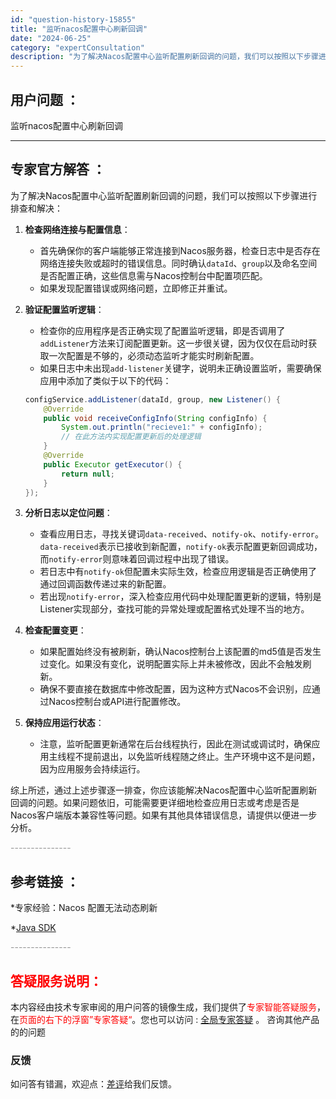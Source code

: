 ```yaml
---
id: "question-history-15855"
title: "监听nacos配置中心刷新回调"
date: "2024-06-25"
category: "expertConsultation"
description: "为了解决Nacos配置中心监听配置刷新回调的问题，我们可以按照以下步骤进行排查和解决：1. **检查网络连接与配置信息**：    - 首先确保你的客户端能够正常连接到Nacos服务器，检查日志中是否存在网络连接失败或超时的错误信息。同时确认`dataId`、`group`以及命名空间是否配置正确，"
---
```


## 用户问题 ： 
 监听nacos配置中心刷新回调  

---------------
## 专家官方解答 ：

为了解决Nacos配置中心监听配置刷新回调的问题，我们可以按照以下步骤进行排查和解决：

1. **检查网络连接与配置信息**：
    - 首先确保你的客户端能够正常连接到Nacos服务器，检查日志中是否存在网络连接失败或超时的错误信息。同时确认`dataId`、`group`以及命名空间是否配置正确，这些信息需与Nacos控制台中配置项匹配。
    - 如果发现配置错误或网络问题，立即修正并重试。

2. **验证配置监听逻辑**：
    - 检查你的应用程序是否正确实现了配置监听逻辑，即是否调用了`addListener`方法来订阅配置更新。这一步很关键，因为仅仅在启动时获取一次配置是不够的，必须动态监听才能实时刷新配置。
    - 如果日志中未出现`add-listener`关键字，说明未正确设置监听，需要确保应用中添加了类似于以下的代码：
    ```java
    configService.addListener(dataId, group, new Listener() {
        @Override
        public void receiveConfigInfo(String configInfo) {
            System.out.println("recieve1:" + configInfo);
            // 在此方法内实现配置更新后的处理逻辑
        }
        @Override
        public Executor getExecutor() {
            return null;
        }
    });
    ```

3. **分析日志以定位问题**：
    - 查看应用日志，寻找关键词`data-received`、`notify-ok`、`notify-error`。`data-received`表示已接收到新配置，`notify-ok`表示配置更新回调成功，而`notify-error`则意味着回调过程中出现了错误。
    - 若日志中有`notify-ok`但配置未实际生效，检查应用逻辑是否正确使用了通过回调函数传递过来的新配置。
    - 若出现`notify-error`，深入检查应用代码中处理配置更新的逻辑，特别是Listener实现部分，查找可能的异常处理或配置格式处理不当的地方。

4. **检查配置变更**：
    - 如果配置始终没有被刷新，确认Nacos控制台上该配置的md5值是否发生过变化。如果没有变化，说明配置实际上并未被修改，因此不会触发刷新。
    - 确保不要直接在数据库中修改配置，因为这种方式Nacos不会识别，应通过Nacos控制台或API进行配置修改。

5. **保持应用运行状态**：
    - 注意，监听配置更新通常在后台线程执行，因此在测试或调试时，确保应用主线程不提前退出，以免监听线程随之终止。生产环境中这不是问题，因为应用服务会持续运行。

综上所述，通过上述步骤逐一排查，你应该能解决Nacos配置中心监听配置刷新回调的问题。如果问题依旧，可能需要更详细地检查应用日志或考虑是否是Nacos客户端版本兼容性等问题。如果有其他具体错误信息，请提供以便进一步分析。


<font color="#949494">---------------</font> 


## 参考链接 ：

*专家经验：Nacos 配置无法动态刷新 
 
 *[Java SDK](https://nacos.io/docs/latest/guide/user/sdk)


 <font color="#949494">---------------</font> 
 


## <font color="#FF0000">答疑服务说明：</font> 

本内容经由技术专家审阅的用户问答的镜像生成，我们提供了<font color="#FF0000">专家智能答疑服务</font>，在<font color="#FF0000">页面的右下的浮窗”专家答疑“</font>。您也可以访问 : [全局专家答疑](https://answer.opensource.alibaba.com/docs/intro) 。 咨询其他产品的的问题

### 反馈
如问答有错漏，欢迎点：[差评](https://ai.nacos.io/user/feedbackByEnhancerGradePOJOID?enhancerGradePOJOId=15871)给我们反馈。
